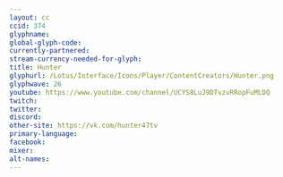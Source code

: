 ```yaml
---
layout: cc
ccid: 374
glyphname:
global-glyph-code:
currently-partnered:
stream-currency-needed-for-glyph:
title: Hunter
glyphurl: /Lotus/Interface/Icons/Player/ContentCreators/Hunter.png
glyphwave: 26
youtube: https://www.youtube.com/channel/UCYS8LuJ9DTvzvRRopFuMLDQ
twitch:
twitter:
discord:
other-site: https://vk.com/hunter47tv
primary-language:
facebook:
mixer:
alt-names:
---
```

